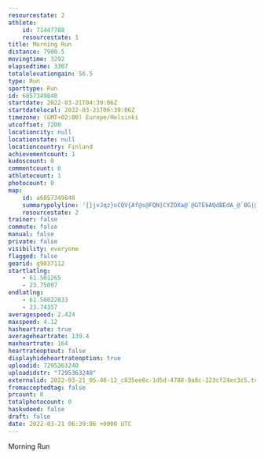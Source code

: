 ```yaml
---
resourcestate: 2
athlete:
    id: 71447788
    resourcestate: 1
title: Morning Run
distance: 7980.5
movingtime: 3292
elapsedtime: 3307
totalelevationgain: 56.5
type: Run
sporttype: Run
id: 6857349848
startdate: 2022-03-21T04:39:06Z
startdatelocal: 2022-03-21T06:39:06Z
timezone: (GMT+02:00) Europe/Helsinki
utcoffset: 7200
locationcity: null
locationstate: null
locationcountry: Finland
achievementcount: 1
kudoscount: 0
commentcount: 0
athletecount: 1
photocount: 0
map:
    id: a6857349848
    summarypolyline: '{}jvJqz}oCQV{Af@s@FQN]CYZOXa@`@GTEbAQdBEdA_@`BG|@St@IFu@pAKCIOQwAUaAkA_Du@gBkA{DEg@FqACa@WsAo@uCMw@o@cCU_BIYUoBYsAo@_FUk@_@WIa@W]Sq@QYWCKXQUQa@Mq@[s@IWa@u@o@aBKcAFs@Mg@Cm@Bg@A}ADgBEoFJuADmBLsAP}@F_AEmA[wCA{@M_CL_FQkFAkA@{HEcBDs@H}@@o@Go@QgA?e@R}F^wCTwC@iAEiCGg@Oe@_@u@WSOWUWo@Mk@a@QA]i@w@e@W@_A[WH}@?s@p@aAj@w@SSUeAWa@}@_A_@e@o@]y@Uu@Ks@q@yCIw@Ia@Sa@Eg@EEi@n@aBvCs@dAOh@@nAGr@c@`AK\QPk@z@M`@CZJ|@Dj@Hh@NtBJn@h@lBd@`CXj@`@Rr@r@l@T`@h@HRF\ZbAl@lCLVFZDdA@vACf@Bx@f@jCVlBj@lAV\d@ZLBPRb@F^OP[Ng@Ju@?]`@uEGwA?uBCwA@wFEcC?aCEsAU}@D{@GsB@kAJ_AHULQr@o@r@YhAQbA`@r@Rp@L`D|AZJVV^n@fArDTf@d@fBh@zAT\TdAXn@\\p@Vv@HJJBZCh@?nBHbAp@vCPlAf@vA|@rE@PPXHn@XlAt@~ALN^vA`A~BD`@d@`AHZ^p@J`@ILWJUb@_@rB?XLxA]~@Qx@i@z@I\?RHXZv@DdAAVFFh@pANTTx@T`@Oz@E~@Kt@EfAEFSSCPDf@Pj@@tAHt@?\ET]p@M`@Mf@?XPb@nApBZp@^X?RUb@Qv@KVBTTXTLX@\KZx@F^Xd@Hv@ZETSHDPVRDHHTrCBdCPp@EdAH~CJt@Bl@@`AD`AAlBVtAD~@CV?p@LbAF|@CR?f@L`@Jn@CfAMZNx@@dACjBDhACXGPKNSFGH?DSDYRYFWCs@NEHAl@BvBCj@BhCNnEHtFPbB@l@ET?\PlBHHd@Ub@Nf@Dh@Ub@A`@c@j@Y^CRMLa@R]@SCi@@kBS{A@y@Ek@DOf@{@ZMd@AHVHHRKHSHErC_@HKNw@Fo@@[XYBWIe@]NyAA]X}AHeAT}@VI\'
    resourcestate: 2
trainer: false
commute: false
manual: false
private: false
visibility: everyone
flagged: false
gearid: g9037112
startlatlng:
    - 61.501265
    - 23.75097
endlatlng:
    - 61.50022833
    - 23.74357
averagespeed: 2.424
maxspeed: 4.12
hasheartrate: true
averageheartrate: 139.4
maxheartrate: 164
heartrateoptout: false
displayhideheartrateoption: true
uploadid: 7295363240
uploadidstr: "7295363240"
externalid: 2022-03-21_05-46-12_c835ee8c-1d5d-4788-9a8c-223cf24ec3c5.tcx
fromacceptedtag: false
prcount: 0
totalphotocount: 0
haskudoed: false
draft: false
date: 2022-03-21 06:39:06 +0000 UTC
---
```

Morning Run